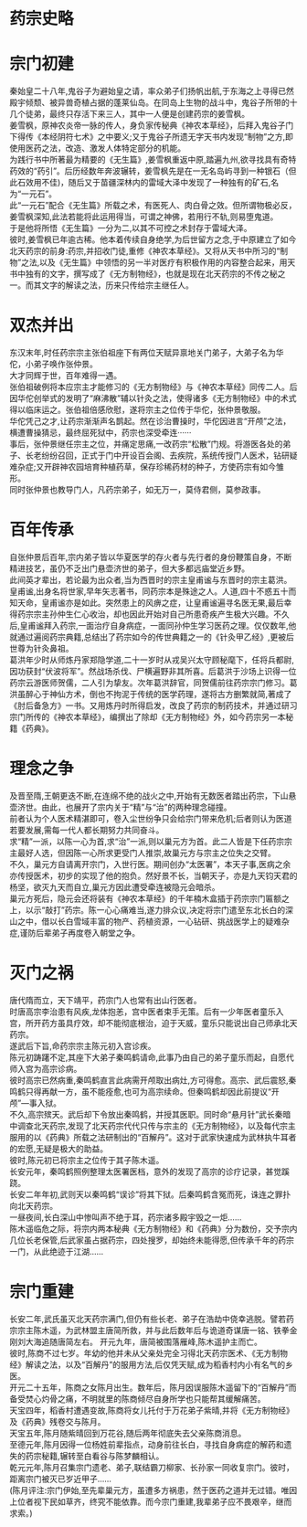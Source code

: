 # 药宗史略

# 宗门初建

秦始皇二十八年,鬼谷子为避始皇之请，率众弟子们扬帆出航,于东海之上寻得已然殿宇倾颓、被异兽奇植占据的蓬莱仙岛。在同岛上生物的战斗中，鬼谷子所带的十几个徒弟，最终只存活下来三人，其中一人便是创建药宗的姜雪枫。  
 姜雪枫，原神农炎帝一脉的传人，身负家传秘典《神农本草经》，后拜入鬼谷子门下得传《本经阴符七术》之中要义;又于鬼谷子所遗无字天书内发现“制物”之方,即使用医药之法，改造、激发人体特定部分的机能。  
 为践行书中所著最为精要的《无生篇》,姜雪枫重返中原,踏遍九州,欲寻找具有奇特药效的“药引”。后历经数年奔波辗转，姜雪枫先是在一无名岛屿寻到一种银石（但此石效用不佳)，随后又于苗疆深林内的雷域大泽中发现了一种独有的矿石,名为“一元石”。  
 此“一元石”配合《无生篇》所载之术，有医死人、肉白骨之效。但所谓物极必反，姜雪枫深知,此法若能将此运用得当，可谓之神佛，若用行不轨,则易堕鬼道。  
 于是他将所悟《无生篇》一分为二,以其不可控之术封存于雷域大泽。  
 彼时,姜雪枫已年逾古稀。他本着传续自身绝学,为后世留方之念,于中原建立了如今北天药宗的前身:药宗,并招收门徒,重修《神农本草经》。又将从天书中所习的“制物”之法,以及《无生篇》中领悟的另一半对医疗有积极作用的内容整合起来，用天书中独有的文字，撰写成了《无方制物经》，也就是现在北天药宗的不传之秘之一。而其文字的解读之法，历来只传给宗主继任人。

# 双杰并出

东汉末年,时任药宗宗主张伯祖座下有两位天赋异禀地关门弟子，大弟子名为华佗，小弟子唤作张仲景。  
 大才同辉于世，百年难得一遇。  
 张伯祖破例将本应宗主才能修习的《无方制物经》与《神农本草经》同传二人。后因华佗创举式的发明了“麻沸散”辅以针灸之法，使得诸多《无方制物经》中的术式得以临床运之。张伯祖倍感欣慰，遂将宗主之位传于华佗，张仲景敬服。  
 华佗凭己之才,让药宗渐渐声名鹊起。然在诊治曹操时，华佗因进言“开颅”之法，横遭曹操猜忌，最终屈死狱中，药宗也深受牵连······  
 事后，张仲景继任宗主之位，并痛定思痛,一改药宗“松散”门规。将游医各处的弟子、长老纷纷召回，正式于门中开设百会阁、去疾院，系统传授门人医术，钻研疑难杂症;又开辟神农园培育种植药草，保存珍稀药材的种子，方使药宗有如今雏形。  
 同时张仲景也教导门人，凡药宗弟子，如无万一，莫侍君侧，莫参政事。

# 百年传承

自张仲景后百年,宗内弟子皆以华夏医学的存火者与先行者的身份鞭策自身，不断精进技艺，虽仍不乏出门悬壶济世的弟子，但大多都远庙堂近乡野。  
 此间英才辈出，若论最为出众者,当为西晋时的宗主皇甫谧与东晋时的宗主葛洪。  
 皇甫谧,出身名将世家,早年矢志著书，同药宗本是殊途之人。人道,四十不惑五十而知天命，皇甫谧亦是如此。突然患上的风痹之症，让皇甫谧遍寻名医无果,最后幸得药宗宗主孙仲生仁心收治，却也因此开始对自己所患奇疾产生极大兴趣。不久后,皇甫谧拜入药宗,一面治疗自身病症，一面同孙仲生学习医药之理。仅仅数年,他就通过遍阅药宗典籍,总结出了药宗如今的传世典籍之一的《针灸甲乙经》,更被后世尊为针灸鼻祖。  
 葛洪年少时从师炼丹家郑隐学道,二十一岁时从戎吴兴太守顾秘麾下，任将兵都尉,因功获封“伏波将军”。然战场杀伐、尸横遍野非其所喜。后葛洪于沙场上识得一位药宗云游医师贺儒，二人引为挚友。次年葛洪辞官，同贺儒前往药宗宗门修习。葛洪虽醉心于神仙方术，倒也不拘泥于传统的医学药理，遂将古方删繁就简,著成了《肘后备急方》一书。又用炼丹时所得启发，改良了药宗的制药技术，并通过研习宗门所传的《神农本草经》，编撰出了除却《无方制物经》外，如今药宗另一本秘籍《药典》。

# 理念之争

及晋至隋,王朝更迭不断,在连绵不绝的战火之中,开始有无数医者踏出药宗，下山悬壶济世。由此，也展开了宗内关于“精”与“治”的两种理念碰撞。  
 前者认为个人医术精湛即可，卷入尘世纷争只会给宗门带来危机;后者则认为医道若要发展,需每一代人都长期努力共同奋斗。  
 求“精”一派，以陈一心为首,求“治”一派,则以巢元方为首。此二人皆是下任药宗宗主最好人选，但因陈一心所求更受门人推崇,故巢元方与宗主之位失之交臂。  
 不久，巢元方自请离开宗门，入世行医。期间创办“太医署”，本天子事,医病之余亦传授医术，初步的实现了他的抱负。然好景不长，当朝天子，亦是九天钧天君的杨坚，欲灭九天而自立,巢元方因此遭受牵连被隐元会暗杀。  
 巢元方死后，隐元会还将装有《神农本草经》的千年楠木盒插于药宗宗门匾额之上，以示“敲打”药宗。陈一心心痛难当,遂力排众议,决定将宗门遣至东北长白的深山之中，借以长白雪域丰富的物产、药植资源，一心钻研、挑战医学上的疑难杂症,谨防后辈弟子再度卷入朝堂之争。

# 灭门之祸

唐代隋而立，天下靖平，药宗门人也常有出山行医者。  
 时唐高宗李治患有风疾,龙体抱恙，宫中医者束手无策。后有一少年医者童乐入宫，所开药方虽具疗效，却不能彻底根治，迫于天威，童乐只能说出自己师承北天药宗。  
 遂武后下旨,命药宗宗主陈元初入宫诊疾。  
 陈元初踌躇不定,其座下大弟子秦鸣鹤请命,此事乃由自己的弟子童乐而起，自愿代师入宫为高宗诊病。  
 彼时高宗已然病重,秦鸣鹤直言此病需开颅取出病灶,方可得愈。高宗、武后震怒,秦鸣鹤只得再献一方，虽不能痊愈,也可为高宗续命。但秦鸣鹤却因此前提议“开颅”—事入狱。  
 不久,高宗殡天。武后却下令放出秦鸣鹤，并授其医职。同时命“悬月针”武长秦暗中调查北天药宗,发现了北天药宗代代只传与宗主的《无方制物经》，以及每代宗主服用的以《药典》所载之法研制出的“百解丹”。这对于武家快速成为武林执牛耳者的宏愿,无疑是极大的助益。  
 彼时,陈元初已将宗主之位传于其子陈木遥。  
 长安元年，秦鸣鹤照例整理太医署医档，意外的发现了高宗的诊疗记录，甚觉蹊跷。  
 长安二年年初,武则天以秦鸣鹤“误诊”将其下狱。后秦鸣鹤含冤而死，诛连之罪扑向北天药宗。  
 一昼夜间,长白深山中惨叫声不绝于耳，药宗诸多殿宇毁之一炬……  
 陈木遥临危之际，将宗内两本秘典《无方制物经》和《药典》分为数份，交予宗内几位长老保管,后武家虽占据药宗，四处搜罗，却始终未能得愿,但传承千年的药宗一门，从此绝迹于江湖……

# 宗门重建

长安二年,武氏虽灭北天药宗满门,但仍有些长老、弟子在浩劫中侥幸逃脱。譬若药宗宗主陈木遥，为武林盟主唐简所救，并与此后数年后与诡道奇谋唐一铭、铁拳金刚刘大海追随唐简左右。 开元九年，唐简被围落雁峰,陈木遥护主而亡。  
 彼时,陈商不过七岁。年幼的他并未从父亲处完全习得北天药宗医术、《无方制物经》解读之法，以及“百解丹”的服用方法,后仅凭天赋,成为稻香村内小有名气的乡医。  
 开元二十五年，陈商之女陈月出生。数年后，陈月因误服陈木遥留下的“百解丹”而备受焚心灼骨之痛，不明就里的陈商倾尽自身所学也只能帮其缓解痛苦。  
 天宝四年，稻香村遭遇变故,陈商将女儿托付于万花弟子紫晴,并将《无方制物经》及《药典》残卷交与陈月。  
 天宝五年,陈月随紫晴回到万花谷,随后两年彻底失去父亲陈商消息。  
 至德元年,陈月因得一位杨姓前辈指点，动身前往长白，寻找自身病症的解药和遗失的药宗秘籍,辗转至白看谷与陈梦麟相认。  
 乾元元年,陈月召集宗门遗老、弟子,联结霸刀柳家、长孙家一同收复宗门。彼时，距离宗门被灭已岁近甲子……  
 (陈月评注:宗门伊始,至先辈巢元方，虽遭多方祸患，然于医药之道并无过错。唯因上位者视下民如草齐，终究不能依靠。而今宗门重建,我辈弟子应不畏艰辛，继而求索。)
